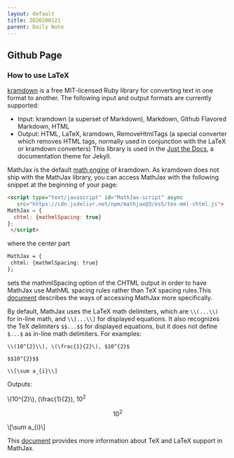 ```yaml
---
layout: default
title: ID20200121
parent: Daily Note
---
```


<script type="text/javascript" id="MathJax-script" async
   src="https://cdn.jsdelivr.net/npm/mathjax@3/es5/tex-mml-chtml.js">
MathJax = {
  chtml: {mathmlSpacing: true}
};
 </script>

## Github Page

### How to use LaTeX

[kramdown](https://kramdown.gettalong.org/index.html) is a free MIT-licensed Ruby library for converting text in one format to another. The following input and output formats are currently supported:
* Input: kramdown (a superset of Markdown), Markdown, Github Flavored Markdown, HTML
* Output: HTML, LaTeX, kramdown, RemoveHtmlTags (a special converter which removes HTML tags, normally used in conjunction with the LaTeX or kramdown converters)
This library is used in the [Just the Docs](https://github.com/pmarsceill/just-the-docs), a documentation theme for Jekyll.

MathJax is the default [math engine](https://kramdown.gettalong.org/math_engine/mathjax.html) of kramdown. As kramdown does not ship with the MathJax library,  you can access MathJax with the following snippet at the beginning of your page:
```markdown
<script type="text/javascript" id="MathJax-script" async
   src="https://cdn.jsdelivr.net/npm/mathjax@3/es5/tex-mml-chtml.js">
MathJax = {
  chtml: {mathmlSpacing: true}
};
 </script>
 ```
 where the center part
 ```markdown
 MathJax = {
  chtml: {mathmlSpacing: true}
};
```
sets the mathmlSpacing option of the CHTML output in order to have MathJax use MathML spacing rules rather than TeX spacing rules.This [document](http://docs.mathjax.org/en/latest/web/start.html) describes the ways of accessing MathJax more specifically.

By default, MathJax uses the LaTeX math delimiters, which are ```\\(...\\)``` for in-line math, and ```\\[...\\]``` for displayed equations. It also recognizes the TeX delimiters ```$$...$$``` for displayed equations, but it does not define ```$...$``` as in-line math delimiters. For examples:

```\\(10^{2}\\), \(\frac{1}{2}\), $10^{2}$```
```
$$10^{2}$$
```
```
\\[\sum a_{i}\\]
```

Outputs:

\\(10^{2}\\), \(\frac{1}{2}\), $10^{2}$

$$10^{2}$$

\\[\sum a_{i}\\]

This [document](http://docs.mathjax.org/en/latest/input/tex/index.html) provides more information about TeX and LaTeX support in MathJax.
 
